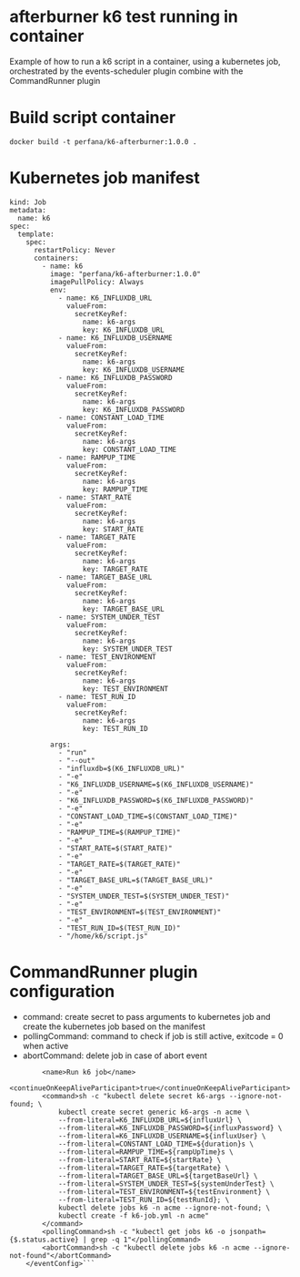 # afterburner k6 test running in container

Example of how to run a k6 script in a container, using a kubernetes job, orchestrated by the events-scheduler plugin combine with the CommandRunner plugin 
# Build script container

```docker build -t perfana/k6-afterburner:1.0.0 .```

# Kubernetes job manifest

```apiVersion: batch/v1
kind: Job
metadata:
  name: k6
spec:
  template:
    spec:
      restartPolicy: Never
      containers:
        - name: k6
          image: "perfana/k6-afterburner:1.0.0"
          imagePullPolicy: Always
          env:
            - name: K6_INFLUXDB_URL
              valueFrom:
                secretKeyRef:
                  name: k6-args
                  key: K6_INFLUXDB_URL
            - name: K6_INFLUXDB_USERNAME
              valueFrom:
                secretKeyRef:
                  name: k6-args
                  key: K6_INFLUXDB_USERNAME
            - name: K6_INFLUXDB_PASSWORD
              valueFrom:
                secretKeyRef:
                  name: k6-args
                  key: K6_INFLUXDB_PASSWORD
            - name: CONSTANT_LOAD_TIME
              valueFrom:
                secretKeyRef:
                  name: k6-args
                  key: CONSTANT_LOAD_TIME
            - name: RAMPUP_TIME
              valueFrom:
                secretKeyRef:
                  name: k6-args
                  key: RAMPUP_TIME
            - name: START_RATE
              valueFrom:
                secretKeyRef:
                  name: k6-args
                  key: START_RATE
            - name: TARGET_RATE
              valueFrom:
                secretKeyRef:
                  name: k6-args
                  key: TARGET_RATE
            - name: TARGET_BASE_URL
              valueFrom:
                secretKeyRef:
                  name: k6-args
                  key: TARGET_BASE_URL
            - name: SYSTEM_UNDER_TEST
              valueFrom:
                secretKeyRef:
                  name: k6-args
                  key: SYSTEM_UNDER_TEST
            - name: TEST_ENVIRONMENT
              valueFrom:
                secretKeyRef:
                  name: k6-args
                  key: TEST_ENVIRONMENT
            - name: TEST_RUN_ID
              valueFrom:
                secretKeyRef:
                  name: k6-args
                  key: TEST_RUN_ID

          args:
            - "run"
            - "--out"
            - "influxdb=$(K6_INFLUXDB_URL)"
            - "-e"
            - "K6_INFLUXDB_USERNAME=$(K6_INFLUXDB_USERNAME)"
            - "-e"
            - "K6_INFLUXDB_PASSWORD=$(K6_INFLUXDB_PASSWORD)"
            - "-e"
            - "CONSTANT_LOAD_TIME=$(CONSTANT_LOAD_TIME)"
            - "-e"
            - "RAMPUP_TIME=$(RAMPUP_TIME)"
            - "-e"
            - "START_RATE=$(START_RATE)"
            - "-e"
            - "TARGET_RATE=$(TARGET_RATE)"
            - "-e"
            - "TARGET_BASE_URL=$(TARGET_BASE_URL)"
            - "-e"
            - "SYSTEM_UNDER_TEST=$(SYSTEM_UNDER_TEST)"
            - "-e"
            - "TEST_ENVIRONMENT=$(TEST_ENVIRONMENT)"
            - "-e"
            - "TEST_RUN_ID=$(TEST_RUN_ID)"
            - "/home/k6/script.js"
```

# CommandRunner plugin configuration

* command: create secret to pass arguments to kubernetes job and create the kubernetes job based on the manifest
* pollingCommand: command to check if job is still active, exitcode = 0 when active
* abortCommand: delete job in case of abort event

``` <eventConfig implementation="io.perfana.events.commandrunner.CommandRunnerEventConfig">
        <name>Run k6 job</name>
        <continueOnKeepAliveParticipant>true</continueOnKeepAliveParticipant>
        <command>sh -c "kubectl delete secret k6-args --ignore-not-found; \
            kubectl create secret generic k6-args -n acme \
            --from-literal=K6_INFLUXDB_URL=${influxUrl} \
            --from-literal=K6_INFLUXDB_PASSWORD=${influxPassword} \
            --from-literal=K6_INFLUXDB_USERNAME=${influxUser} \
            --from-literal=CONSTANT_LOAD_TIME=${duration}s \
            --from-literal=RAMPUP_TIME=${rampUpTime}s \
            --from-literal=START_RATE=${startRate} \
            --from-literal=TARGET_RATE=${targetRate} \
            --from-literal=TARGET_BASE_URL=${targetBaseUrl} \
            --from-literal=SYSTEM_UNDER_TEST=${systemUnderTest} \
            --from-literal=TEST_ENVIRONMENT=${testEnvironment} \
            --from-literal=TEST_RUN_ID=${testRunId}; \
            kubectl delete jobs k6 -n acme --ignore-not-found; \
            kubectl create -f k6-job.yml -n acme"
        </command>
        <pollingCommand>sh -c "kubectl get jobs k6 -o jsonpath={$.status.active} | grep -q 1"</pollingCommand>
        <abortCommand>sh -c "kubectl delete jobs k6 -n acme --ignore-not-found"</abortCommand>
    </eventConfig>```